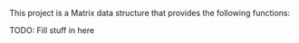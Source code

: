 
This project is a Matrix data structure that provides the following functions:

TODO: Fill stuff in here


